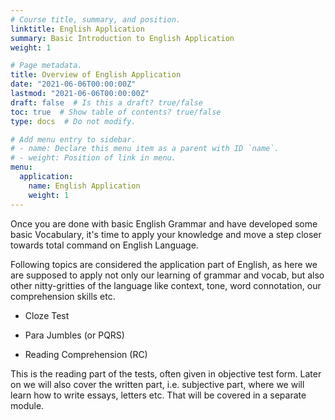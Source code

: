 ```yaml
---
# Course title, summary, and position.
linktitle: English Application
summary: Basic Introduction to English Application
weight: 1

# Page metadata.
title: Overview of English Application
date: "2021-06-06T00:00:00Z"
lastmod: "2021-06-06T00:00:00Z"
draft: false  # Is this a draft? true/false
toc: true  # Show table of contents? true/false
type: docs  # Do not modify.

# Add menu entry to sidebar.
# - name: Declare this menu item as a parent with ID `name`.
# - weight: Position of link in menu.
menu:
  application:
    name: English Application
    weight: 1
---
```


Once you are done with basic English Grammar and have developed some basic Vocabulary, it's time to apply your knowledge and move a step closer towards total command on English Language. 

Following topics are considered the application part of English, as here we are supposed to apply not only our learning of grammar and vocab, but also other nitty-gritties of the language like context, tone, word connotation, our comprehension skills etc. 

* Cloze Test

* Para Jumbles (or PQRS)

* Reading Comprehension (RC)

This is the reading part of the tests, often given in objective test form. Later on we will also cover the written part, i.e. subjective part, where we will learn how to write essays, letters etc. That will be covered in a separate module. 